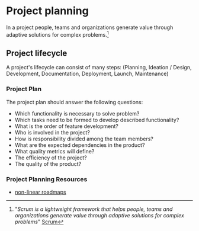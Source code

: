 # Project planning

In a project people, teams and organizations generate value through
adaptive solutions for complex problems.[^1]

## Project lifecycle

A project's lifecycle can consist of many steps:
(Planning, Ideation / Design, Development, Documentation, Deployment, Launch, Maintenance)

### Project Plan

The project plan should answer the following questions:

* Which functionality is necessary to solve problem?
* Which tasks need to be formed to develop described functionality?
* What is the order of feature development?
* Who is involved in the project?
* How is responsibility divided among the team members?
* What are the expected dependencies in the product?
* What quality metrics will define?
* The efficiency of the project?
* The quality of the product?

### Project Planning Resources
* [non-linear roadmaps](https://productcrunch.substack.com/p/escaping-the-roadmap-trap)


[^1]: "_Scrum is a lightweight framework that helps people, teams and organizations generate value through
  adaptive solutions for complex problems_" [Scrum](https://scrumguides.org/docs/scrumguide/v2020/2020-Scrum-Guide-US.pdf)
